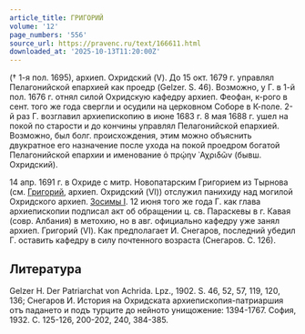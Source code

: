 ```yaml
---
article_title: ГРИГОРИЙ
volume: '12'
page_numbers: '556'
source_url: https://pravenc.ru/text/166611.html
downloaded_at: '2025-10-13T11:20:00Z'
---
```


(† 1-я пол. 1695), архиеп. Охридский (V). До 15 окт. 1679 г. управлял Пелагонийской епархией как проедр (Gelzer. S. 46). Возможно, у Г. в 1-й пол. 1676 г. отнял силой Охридскую кафедру архиеп. Феофан, к-рого в сент. того же года свергли и осудили на церковном Соборе в К-поле. 2-й раз Г. возглавил архиепископию в июне 1683 г. 8 мая 1688 г. ушел на покой по старости и до кончины управлял Пелагонийской епархией. Возможно, был болг. происхождения, этим можно объяснить двукратное его назначение после ухода на покой проедром богатой Пелагонийской епархии и именование ὁ πρῴην ᾿Αχριδῶν (бывш. Охридский).

14 апр. 1691 г. в Охриде с митр. Новопатарским Григорием из Тырнова (см. [Григорий](https://pravenc.ru/text/Григорий.html), архиеп. Охридский (VI)) отслужил панихиду над могилой Охридского архиеп. [Зосимы I](<https://pravenc.ru/text/Зосимы I.html>). 12 июня того же года Г. как глава архиепископии подписал акт об обращении ц. св. Параскевы в г. Кавая (совр. Албания) в метохию, но в авг. официально кафедру уже занял архиеп. Григорий (VI). Как предполагает И. Снегаров, последний убедил Г. оставить кафедру в силу почтенного возраста (Снегаров. С. 126).

## Литература

Gelzer H. Der Patriarchat von Achrida. Lpz., 1902. S. 46, 52, 57, 119, 120, 136; Снегаров И. История на Охридската архиепископия-патриаршия отъ падането и подъ турците до нейното унищожение: 1394-1767. София, 1932. С. 125-126, 200-202, 240, 384-385.

